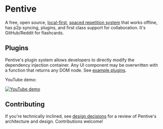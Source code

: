 # Pentive

A free, open source, [local-first](https://localfirstweb.dev/), [spaced repetition system](https://en.wikipedia.org/wiki/Spaced_repetition) that works offline, has p2p syncing, plugins, and first class support for collaboration. It's GitHub/Reddit for flashcards.

## Plugins

Pentive's plugin system allows developers to directly modify the dependency injection container. Any UI component may be overwritten with a function that returns any DOM node. See [example plugins](./example-plugins/).

YouTube demo:

[![YouTube demo](https://img.youtube.com/vi/KodLEfYKu7k/maxresdefault.jpg)](https://youtu.be/KodLEfYKu7k)

## Contributing

If you're technically inclined, see [design decisions](./design-decisions/) for a review of Pentive's architecture and design. Contributions welcome!
